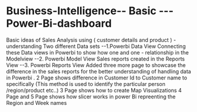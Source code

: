 
 # Business-Intelligence-- Basic ---Power-Bi-dashboard


Basic ideas of Sales Analysis using ( customer details and product )  - understanding Two different Data sets --1.Powerbi Data View 
Connecting these Data views in Powerbi to show how one and one - relationship in the Modelview --2. Powerbi Model View
Sales reports created in the Reports View --3. Powerbi Reports View
Added three more page to showcase the difference in the sales reports for the better understanding of handling data in Powerbi .
2 Page shows difference in Customer Id to Customer name to specifically (This method is used to identify the particular person /region/product etc..)
3 Page shows how to create Map Visualizations 
4 Page  and 5 Page shows how slicer works in power Bi repreenting the Region and Week names
